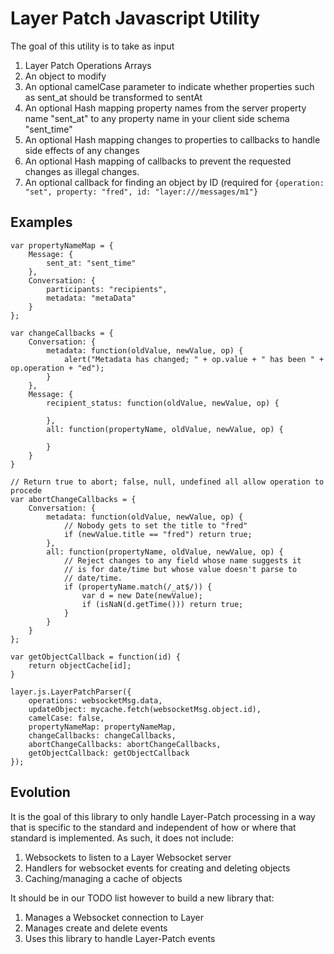 # Layer Patch Javascript Utility

The goal of this utility is to take as input

1. Layer Patch Operations Arrays
2. An object to modify
3. An optional camelCase parameter to indicate whether properties such as sent_at should be transformed to sentAt
4. An optional Hash mapping property names from the server property name "sent_at" to any property name in your client side schema "sent_time"
5. An optional Hash mapping changes to properties to callbacks to handle side effects of any changes
6. An optional Hash mapping of callbacks to prevent the requested changes as illegal changes.
7. An optional callback for finding an object by ID (required for `{operation: "set", property: "fred", id: "layer:///messages/m1"}`

## Examples

```
var propertyNameMap = {
    Message: {
        sent_at: "sent_time"
    },
    Conversation: {
        participants: "recipients",
        metadata: "metaData"
    }
};

var changeCallbacks = {
    Conversation: {
        metadata: function(oldValue, newValue, op) {
            alert("Metadata has changed; " + op.value + " has been " + op.operation + "ed");
        }
    },
    Message: {
        recipient_status: function(oldValue, newValue, op) {

        },
        all: function(propertyName, oldValue, newValue, op) {

        }
    }
}

// Return true to abort; false, null, undefined all allow operation to procede
var abortChangeCallbacks = {
    Conversation: {
        metadata: function(oldValue, newValue, op) {
            // Nobody gets to set the title to "fred"
            if (newValue.title == "fred") return true;
        },
        all: function(propertyName, oldValue, newValue, op) {
            // Reject changes to any field whose name suggests it
            // is for date/time but whose value doesn't parse to
            // date/time.
            if (propertyName.match(/_at$/)) {
                var d = new Date(newValue);
                if (isNaN(d.getTime())) return true;
            }
        }
    }
};

var getObjectCallback = function(id) {
    return objectCache[id];
}

layer.js.LayerPatchParser({
    operations: websocketMsg.data,
    updateObject: mycache.fetch(websocketMsg.object.id),
    camelCase: false,
    propertyNameMap: propertyNameMap,
    changeCallbacks: changeCallbacks,
    abortChangeCallbacks: abortChangeCallbacks,
    getObjectCallback: getObjectCallback
});
```
## Evolution

It is the goal of this library to only handle Layer-Patch processing in a way that is specific to the standard and independent of how or where that standard is implemented.  As such, it does not include:

1. Websockets to listen to a Layer Websocket server
2. Handlers for websocket events for creating and deleting objects
3. Caching/managing a cache of objects

It should be in our TODO list however to build a new library that:

1. Manages a Websocket connection to Layer
2. Manages create and delete events
3. Uses this library to handle Layer-Patch events

